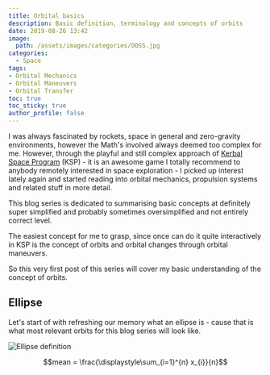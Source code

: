 ```yaml
---
title: Orbital basics
description: Basic definition, terminology and concepts of orbits
date: 2019-08-26 13:42
image:
  path: /assets/images/categories/OOSS.jpg
categories:
  - Space
tags:
- Orbital Mechanics
- Orbital Maneuvers
- Orbital Transfer
toc: true
toc_sticky: true
author_profile: false
---
```


I was always fascinated by rockets, space in general and zero-gravity environments, however the Math's involved always deemed too complex for me. However, through the playful and still complex approach of [Kerbal Space Program](https://www.kerbalspaceprogram.com/) (KSP) - it is an awesome game I totally recommend to anybody remotely interested in space exploration - I picked up interest lately again and started reading into orbital mechanics, propulsion systems and related stuff in more detail.

This blog series is dedicated to summarising basic concepts at definitely super simplified and probably sometimes oversimplified and not entirely correct level.

The easiest concept for me to grasp, since once can do it quite interactively in KSP is the concept of orbits and orbital changes through orbital maneuvers.

So this very first post of this series will cover my basic understanding of the concept of orbits.

## Ellipse

Let's start of with refreshing our memory what an ellipse is - cause that is what most relevant orbits for this blog series will look like.

<img src="{{ site.url }}{{ site.baseurl }}/assets/images/posts/Orbits/Ellipse-definition" alt="Ellipse definition">

$$mean = \frac{\displaystyle\sum_{i=1}^{n} x_{i}}{n}$$
